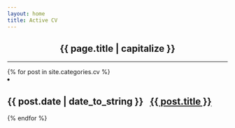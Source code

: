 ```yaml
---
layout: home
title: Active CV
---
```

<center> <h2> <strong> {{ page.title | capitalize }} </strong> </h2> </center>
<hr>
  <div class="w3-container w3-blue">
{% for post in site.categories.cv %}
 <li><h2>  <span>{{ post.date | date_to_string }}</span>  
              &nbsp; <a href="{{ post.url }}"> {{ post.title }}</a>
  </h2></li>
{% endfor %}
</div>
